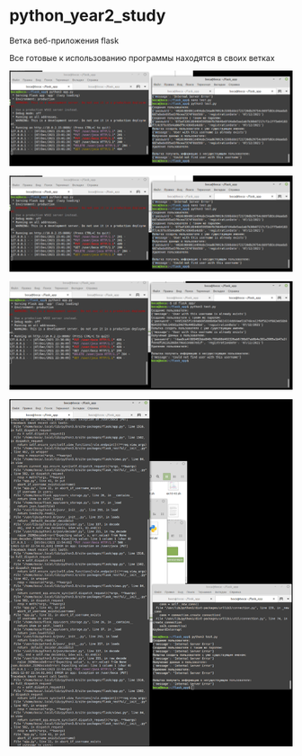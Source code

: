 # python_year2_study
Ветка веб-приложения flask

Все готовые к использованию программы находятся в своих ветках

![Иллюстрация к проекту](https://github.com/Blikaj/python_year2_study/raw/flask_app/screenshots/flaskapp1.png)

![Image alt](https://github.com/Blikaj/python_year2_study/raw/flask_app/screenshots/flaskapp1.png)

![Image alt](https://github.com/Blikaj/python_year2_study/raw/flask_app/screenshots/flaskapp2.png)

![Image alt](https://github.com/Blikaj/python_year2_study/raw/flask_app/screenshots/flaskapp3.png)
